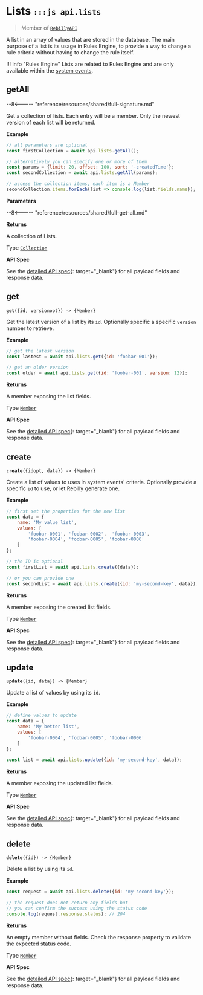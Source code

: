 # Lists <small>`:::js api.lists`</small>

> Member of [`RebillyAPI`][goto-rebillyapi]

A list in an array of values that are stored in the database. The main purpose of a list is its usage in Rules Engine, to provide a way to change a rule criteria without having to change the rule itself.

!!! info "Rules Engine"
    Lists are related to Rules Engine and are only available within the [system events][goto-events].

## getAll

--8<----- "reference/resources/shared/full-signature.md"

Get a collection of lists. Each entry will be a member. Only the newest version of each list will be returned. 

**Example**

```js
// all parameters are optional
const firstCollection = await api.lists.getAll();

// alternatively you can specify one or more of them
const params = {limit: 20, offset: 100, sort: '-createdTime'}; 
const secondCollection = await api.lists.getAll(params);

// access the collection items, each item is a Member
secondCollection.items.forEach(list => console.log(list.fields.name));
```

**Parameters**


--8<----- "reference/resources/shared/full-get-all.md"


**Returns**

A collection of Lists.

Type [`Collection`][goto-collection]


**API Spec**

See the [detailed API spec][1]{: target="_blank"} for all payload fields and response data.

## get
<div class="method"><code><strong>get</strong>({<span class="prop">id</span>, <span class="prop">version</span><span class="optional">opt</span>}) -> <span class="return">{Member}</span></code></div>

Get the latest version of a list by its `id`. Optionally specific a specific `version` number to retrieve.


**Example**

```js
// get the latest version
const lastest = await api.lists.get({id: 'foobar-001'});

// get an older version
const older = await api.lists.get({id: 'foobar-001', version: 12});
```


**Returns**

A member exposing the list fields.

Type [`Member`][goto-member]


**API Spec**

See the [detailed API spec][2]{: target="_blank"} for all payload fields and response data.

## create
<div class="method"><code><strong>create</strong>({<span class="prop">id</span><span class="optional" title="optional">opt</span>, <span class="prop">data</span>}) -> <span class="return">{Member}</span></code></div>

Create a list of values to uses in system events' criteria. Optionally provide a specific `id` to use, or let Rebilly generate one. 


**Example**

```js
// first set the properties for the new list
const data = {
    name: 'My value list',
    values: [
        'foobar-0001', 'foobar-0002',  'foobar-0003',
        'foobar-0004', 'foobar-0005', 'foobar-0006'  
    ]
};

// the ID is optional
const firstList = await api.lists.create({data});

// or you can provide one
const secondList = await api.lists.create({id: 'my-second-key', data});
```


**Returns**

A member exposing the created list fields.

Type [`Member`][goto-member]


**API Spec**

See the [detailed API spec][3]{: target="_blank"} for all payload fields and response data.

## update
<div class="method"><code><strong>update</strong>({<span class="prop">id</span>, <span class="prop">data</span>}) -> <span class="return">{Member}</span></code></div>

Update a list of values by using its `id`. 


**Example**

```js
// define values to update
const data = {
    name: 'My better list',
    values: [
        'foobar-0004', 'foobar-0005', 'foobar-0006'  
    ]
};

const list = await api.lists.update({id: 'my-second-key', data});
```


**Returns**

A member exposing the updated list fields.

Type [`Member`][goto-member]


**API Spec**

See the [detailed API spec][3]{: target="_blank"} for all payload fields and response data.

## delete
<div class="method"><code><strong>delete</strong>({<span class="prop">id</span>}) -> <span class="return">{Member}</span></code></div>

Delete a list by using its `id`. 


**Example**

```js
const request = await api.lists.delete({id: 'my-second-key'});

// the request does not return any fields but
// you can confirm the success using the status code
console.log(request.response.status); // 204
```


**Returns**

An empty member without fields. Check the response property to validate the expected status code.

Type [`Member`][goto-member]


**API Spec**

See the [detailed API spec][4]{: target="_blank"} for all payload fields and response data.

[goto-rebillyapi]: ../rebilly-api
[goto-collection]: ../types/collection
[goto-member]: ../types/member
[goto-events]: ./events
[1]: https://rebilly.github.io/RebillyUserAPI/#tag/Lists/paths/~1lists/get
[2]: https://rebilly.github.io/RebillyUserAPI/#tag/Lists/paths/~1lists~1{id}~1{version}/get
[3]: https://rebilly.github.io/RebillyUserAPI/#tag/Lists/paths/~1lists~1{id}/put
[4]: https://rebilly.github.io/RebillyUserAPI/#tag/Lists/paths/~1lists~1{id}/delete

